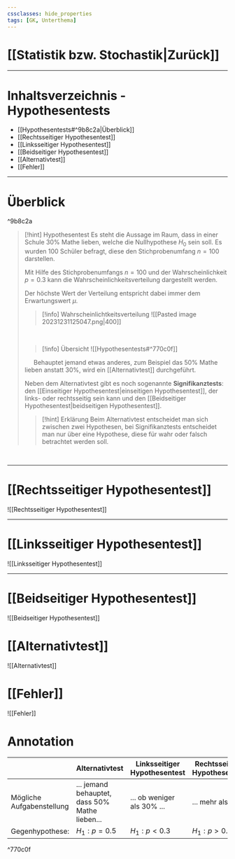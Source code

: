 ```yaml
---
cssclasses: hide_properties
tags: [GK, Unterthema]
---
```


# [[Statistik bzw. Stochastik|Zurück]]

___
# Inhaltsverzeichnis - Hypothesentests

- [[Hypothesentests#^9b8c2a|Überblick]]
- [[Rechtsseitiger Hypothesentest]]
- [[Linksseitiger Hypothesentest]]
- [[Beidseitiger Hypothesentest]]
- [[Alternativtest]]
- [[Fehler]]

___
# Überblick

^9b8c2a

>[!hint] Hypothesentest
>Es steht die Aussage im Raum, dass in einer Schule 30% Mathe lieben, welche die Nullhypothese $H_0$ sein soll.
>Es wurden 100 Schüler befragt, diese den Stichprobenumfang $n=100$ darstellen.
>
>Mit Hilfe des Stichprobenumfangs $n=100$ und der Wahrscheinlichkeit $p=0.3$ kann die Wahrscheinlichkeitsverteilung dargestellt werden.
>
>Der höchste Wert der Verteilung entspricht dabei immer dem Erwartungswert $\mu$.
>
>>[!info] Wahrscheinlichtkeitsverteilung
>>![[Pasted image 20231231125047.png|400]] 
>
>$\quad$
>
>>[!info] Übersicht
>>![[Hypothesentests#^770c0f]]
>
>$\quad$
>Behauptet jemand etwas anderes, zum Beispiel das 50% Mathe lieben anstatt 30%, wird ein [[Alternativtest]] durchgeführt.
>
>Neben dem Alternativtest gibt es noch sogenannte **Signifikanztests**: den [[Einseitiger Hypothesentest|einseitigen Hypothesentest]], der links- oder rechtsseitig sein kann und den [[Beidseitiger Hypothesentest|beidseitigen Hypothesentest]].
>
>>[!hint] Erklärung
>>Beim Alternativtest entscheidet man sich zwischen zwei Hypothesen, bei Signifikanztests entscheidet man nur über eine Hypothese, diese für wahr oder falsch betrachtet werden soll.

<br>

___
# [[Rechtsseitiger Hypothesentest]]

![[Rechtsseitiger Hypothesentest]]
___
# [[Linksseitiger Hypothesentest]]

![[Linksseitiger Hypothesentest]]
___
# [[Beidseitiger Hypothesentest]]

![[Beidseitiger Hypothesentest]]

# [[Alternativtest]]

![[Alternativtest]]

# [[Fehler]]

![[Fehler]]

# Annotation
|  | Alternativtest | Linksseitiger Hypothesentest | Rechtsseitiger Hypothesentest | Beidseitiger Hypothesentest |
| ---- | ---- | ---- | ---- | ---- |
| Mögliche Aufgabenstellung  | ... jemand behauptet, dass 50% Mathe lieben... | ... ob weniger als 30% ... | ... mehr als 30% | ..., ob sich die 30% geändert haben ... |
| Gegenhypothese: | $H_1:p = 0.5$ | $H_1:p < 0.3$ | $H_1:p> 0.3$ | $H_1:p\neq 0.3$ |

^770c0f
